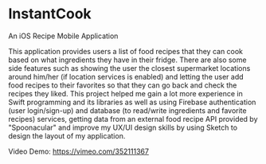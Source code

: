 # InstantCook
An iOS Recipe Mobile Application

This application provides users a list of food recipes that they can cook based on what ingredients they have in their fridge. There are also some side features such as showing the user the closest supermarket locations around him/her (if location services is enabled) and letting the user add food recipes to their favorites so that they can go back and check the recipes they liked. This project helped me gain a lot more experience in Swift programming and its libraries as well as using Firebase authentication (user login/sign-up) and database (to read/write ingredients and favorite recipes) services, getting data from an external food recipe API provided by "Spoonacular" and improve my UX/UI design skills by using Sketch to design the layout of my application.

Video Demo: https://vimeo.com/352111367
